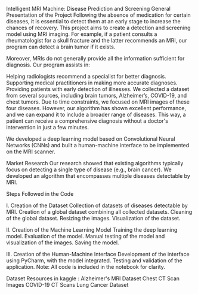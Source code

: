 Intelligent MRI Machine: Disease Prediction and Screening
General Presentation of the Project
Following the absence of medication for certain diseases, it is essential to detect them at an early stage to increase the chances of recovery. This project aims to create a detection and screening model using MRI imaging. For example, if a patient consults a rheumatologist for a skull fracture and the latter recommends an MRI, our program can detect a brain tumor if it exists.

Moreover, MRIs do not generally provide all the information sufficient for diagnosis. Our program assists in:

Helping radiologists recommend a specialist for better diagnosis.
Supporting medical practitioners in making more accurate diagnoses.
Providing patients with early detection of illnesses.
We collected a dataset from several sources, including brain tumors, Alzheimer’s, COVID-19, and chest tumors. Due to time constraints, we focused on MRI images of these four diseases. However, our algorithm has shown excellent performance, and we can expand it to include a broader range of diseases. This way, a patient can receive a comprehensive diagnosis without a doctor's intervention in just a few minutes.

We developed a deep learning model based on Convolutional Neural Networks (CNNs) and built a human-machine interface to be implemented on the MRI scanner.

Market Research
Our research showed that existing algorithms typically focus on detecting a single type of disease (e.g., brain cancer). We developed an algorithm that encompasses multiple diseases detectable by MRI.

Steps Followed in the Code

I. Creation of the Dataset
Collection of datasets of diseases detectable by MRI.
Creation of a global dataset combining all collected datasets.
Cleaning of the global dataset.
Resizing the images.
Visualization of the dataset.

II. Creation of the Machine Learning Model
Training the deep learning model.
Evaluation of the model.
Manual testing of the model and visualization of the images.
Saving the model.

III. Creation of the Human-Machine Interface
Development of the interface using PyCharm, with the model integrated.
Testing and validation of the application.
Note: All code is included in the notebook for clarity.

Dataset Resources in kaggle : 
Alzheimer's MRI Dataset
Chest CT Scan Images
COVID-19 CT Scans
Lung Cancer Dataset
